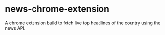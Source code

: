 # news-chrome-extension
A chrome extension build to fetch live top headlines of the country using the news API.
